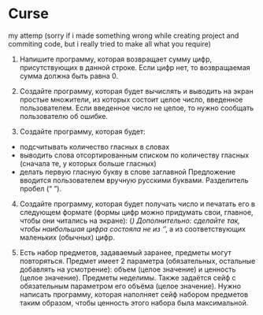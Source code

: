 # Curse
my attemp (sorry if i made something wrong while creating project and commiting code, but i really tried to make all what you require)
1.	Напишите программу, которая возвращает сумму цифр, присутствующих в данной строке. Если цифр нет, то возвращаемая сумма должна быть равна 0.

2.	Создайте программу, которая будет вычислять и выводить на экран простые множители, из которых состоит целое число, введенное пользователем. Если введенное число не целое, то нужно сообщать пользователю об ошибке.

3.	Создайте программу, которая будет:
-	подсчитывать количество гласных в словах
-	выводить слова отсортированным списком по количеству гласных (сначала те, у которых больше гласных)
-	делать первую гласную букву в слове заглавной
Предложение вводится пользователем вручную русскими буквами. Разделитель пробел (“ ”).

4.	Создайте программу, которая будет получать число и печатать его в следующем формате (формы цифр можно придумать свои, главное, чтобы они читались на экране):
(*) Дополнительно: сделайте так, чтобы наибольшая цифра состояла не из ‘*’, а из соответствующих маленьких (обычных) цифр.

5.	Есть набор предметов, задаваемый заранее, предметы могут повторяться. Предмет имеет 2 параметра (обязательных, остальные добавлять на усмотрение): объем (целое значение) и ценность (целое значение). Предметы неделимы. Также задаётся сейф с обязательным параметром его объёма (целое значение).
Нужно написать программу, которая наполняет сейф набором предметов таким образом, чтобы ценность этого набора была максимальной.
